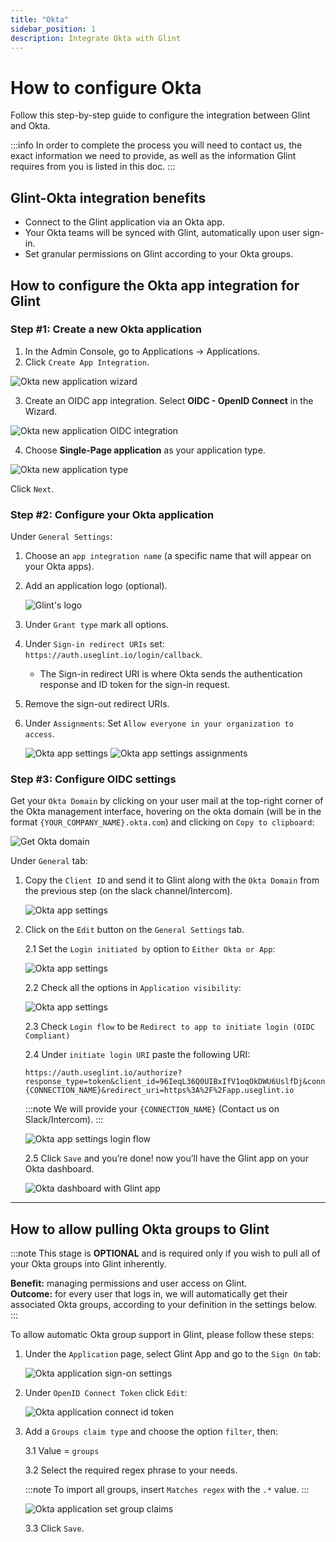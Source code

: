 ```yaml
---
title: "Okta"
sidebar_position: 1
description: Integrate Okta with Glint
---
```


# How to configure Okta

Follow this step-by-step guide to configure the integration between Glint and Okta.

:::info
In order to complete the process you will need to contact us, the exact information we need to provide, as well as the information Glint requires from you is listed in this doc.
:::

## Glint-Okta integration benefits

- Connect to the Glint application via an Okta app.
- Your Okta teams will be synced with Glint, automatically upon user sign-in.
- Set granular permissions on Glint according to your Okta groups.

## How to configure the Okta app integration for Glint

### Step #1: Create a new Okta application

1. In the Admin Console, go to Applications -> Applications.
2. Click `Create App Integration`.

![Okta new application wizard](../../../static/img/sso/okta/OktaCreateApp.png)

3. Create an OIDC app integration. Select **OIDC - OpenID Connect** in the Wizard.

![Okta new application OIDC integration](../../../static/img/sso/okta/OktaCreateAppIntegration.png)

4. Choose **Single-Page application** as your application type.

![Okta new application type](../../../static/img/sso/okta/OktaSetAppType.png)

Click `Next`.

### Step #2: Configure your Okta application

Under `General Settings`:

1. Choose an `app integration name` (a specific name that will appear on your Okta apps).
2. Add an application logo (optional).

   ![Glint's logo](../../../static/img/sso/general-assets/GlintLogo.png)

3. Under `Grant type` mark all options.

4. Under `Sign-in redirect URIs` set: `https://auth.useglint.io/login/callback`.

   - The Sign-in redirect URI is where Okta sends the authentication response and ID token for the sign-in request.

5. Remove the sign-out redirect URIs.

6. Under `Assignments`: Set `Allow everyone in your organization to access`.

   ![Okta app settings](../../../static/img/sso/okta/AppIntegrationSettings.png)
   ![Okta app settings assignments](../../../static/img/sso/okta/AppSettingsAssignments.png)

### Step #3: Configure OIDC settings

Get your `Okta Domain` by clicking on your user mail at the top-right corner of the Okta management interface, hovering on the okta domain (will be in the format `{YOUR_COMPANY_NAME}.okta.com`) and clicking on `Copy to clipboard`:

![Get Okta domain](../../../static/img/sso/okta/OktaGetDomain.png)

Under `General` tab:

1. Copy the `Client ID` and send it to Glint along with the `Okta Domain` from the previous step (on the slack channel/Intercom).

   ![Okta app settings](../../../static/img/sso/okta/OktaAppSettingsPage.png)

2. Click on the `Edit` button on the `General Settings` tab.

   2.1 Set the `Login initiated by` option to `Either Okta or App`:

   ![Okta app settings](../../../static/img/sso/okta/OktaAppLoginInitiation.png)

   2.2 Check all the options in `Application visibility`:

   ![Okta app settings](../../../static/img/sso/okta/OktaAppVisibilitySettings.png)

   2.3 Check `Login flow` to be `Redirect to app to initiate login (OIDC Compliant)`

   2.4 Under `initiate login URI` paste the following URI:

   ```text showLineNumbers
   https://auth.useglint.io/authorize?response_type=token&client_id=96IeqL36Q0UIBxIfV1oqOkDWU6UslfDj&connection={CONNECTION_NAME}&redirect_uri=https%3A%2F%2Fapp.useglint.io
   ```

   :::note
   We will provide your `{CONNECTION_NAME}` (Contact us on Slack/Intercom).
   :::

   ![Okta app settings login flow](../../../static/img/sso/okta/OktaAppLoginflowSettings.png)

   2.5 Click `Save` and you’re done! now you’ll have the Glint app on your Okta dashboard.

   ![Okta dashboard with Glint app](../../../static/img/sso/okta/OktaDashboard.png)

---

## How to allow pulling Okta groups to Glint

:::note
This stage is **OPTIONAL** and is required only if you wish to pull all of your Okta groups into Glint inherently.

**Benefit:** managing permissions and user access on Glint.  
**Outcome:** for every user that logs in, we will automatically get their associated Okta groups, according to your definition in the settings below.
:::

To allow automatic Okta group support in Glint, please follow these steps:

1. Under the `Application` page, select Glint App and go to the `Sign On` tab:

   ![Okta application sign-on settings](../../../static/img/sso/okta/OktaAppSignOnSettings.png)

2. Under `OpenID Connect Token` click `Edit`:

   ![Okta application connect id token](../../../static/img/sso/okta/OktaAppConnectToken.png)

3. Add a `Groups claim type` and choose the option `filter`, then:

   3.1 Value = `groups`

   3.2 Select the required regex phrase to your needs.

   :::note
   To import all groups, insert `Matches regex` with the `.*` value.
   :::

   ![Okta application set group claims](../../../static/img/sso/okta/OktaAppSetGroupClaims.png)

   3.3 Click `Save`.
